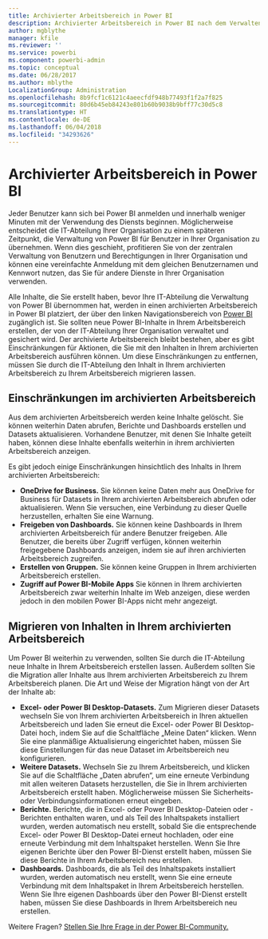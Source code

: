 ```yaml
---
title: Archivierter Arbeitsbereich in Power BI
description: Archivierter Arbeitsbereich in Power BI nach dem Verwalten Ihres Office 365-Mandanten
author: mgblythe
manager: kfile
ms.reviewer: ''
ms.service: powerbi
ms.component: powerbi-admin
ms.topic: conceptual
ms.date: 06/28/2017
ms.author: mblythe
LocalizationGroup: Administration
ms.openlocfilehash: 8b9fcf1c6121c4aeecfdf948b77493f1f2a7f825
ms.sourcegitcommit: 80d6b45eb84243e801b60b9038b9bff77c30d5c8
ms.translationtype: HT
ms.contentlocale: de-DE
ms.lasthandoff: 06/04/2018
ms.locfileid: "34293626"
---
```

# <a name="power-bi-archived-workspace"></a>Archivierter Arbeitsbereich in Power BI
Jeder Benutzer kann sich bei Power BI anmelden und innerhalb weniger Minuten mit der Verwendung des Diensts beginnen.  Möglicherweise entscheidet die IT-Abteilung Ihrer Organisation zu einem späteren Zeitpunkt, die Verwaltung von Power BI für Benutzer in Ihrer Organisation zu übernehmen.  Wenn dies geschieht, profitieren Sie von der zentralen Verwaltung von Benutzern und Berechtigungen in Ihrer Organisation und können eine vereinfachte Anmeldung mit dem gleichen Benutzernamen und Kennwort nutzen, das Sie für andere Dienste in Ihrer Organisation verwenden. 

Alle Inhalte, die Sie erstellt haben, bevor Ihre IT-Abteilung die Verwaltung von Power BI übernommen hat, werden in einen archivierten Arbeitsbereich in Power BI platziert, der über den linken Navigationsbereich von [Power BI](https://app.powerbi.com) zugänglich ist.  Sie sollten neue Power BI-Inhalte in Ihrem Arbeitsbereich erstellen, der von der IT-Abteilung Ihrer Organisation verwaltet und gesichert wird.  Der archivierte Arbeitsbereich bleibt bestehen, aber es gibt Einschränkungen für Aktionen, die Sie mit den Inhalten in Ihrem archivierten Arbeitsbereich ausführen können.  Um diese Einschränkungen zu entfernen, müssen Sie durch die IT-Abteilung den Inhalt in Ihrem archivierten Arbeitsbereich zu Ihrem Arbeitsbereich migrieren lassen.

## <a name="restrictions-in-your-archived-workspace"></a>Einschränkungen im archivierten Arbeitsbereich
Aus dem archivierten Arbeitsbereich werden keine Inhalte gelöscht.  Sie können weiterhin Daten abrufen, Berichte und Dashboards erstellen und Datasets aktualisieren.  Vorhandene Benutzer, mit denen Sie Inhalte geteilt haben, können diese Inhalte ebenfalls weiterhin in ihrem archivierten Arbeitsbereich anzeigen.

Es gibt jedoch einige Einschränkungen hinsichtlich des Inhalts in Ihrem archivierten Arbeitsbereich:

* **OneDrive for Business.**  Sie können keine Daten mehr aus OneDrive for Business für Datasets in Ihrem archivierten Arbeitsbereich abrufen oder aktualisieren.  Wenn Sie versuchen, eine Verbindung zu dieser Quelle herzustellen, erhalten Sie eine Warnung.
* **Freigeben von Dashboards.**  Sie können keine Dashboards in Ihrem archivierten Arbeitsbereich für andere Benutzer freigeben.  Alle Benutzer, die bereits über Zugriff verfügen, können weiterhin freigegebene Dashboards anzeigen, indem sie auf ihren archivierten Arbeitsbereich zugreifen.
* **Erstellen von Gruppen.**  Sie können keine Gruppen in Ihrem archivierten Arbeitsbereich erstellen.
* **Zugriff auf Power BI-Mobile Apps**  Sie können in Ihrem archivierten Arbeitsbereich zwar weiterhin Inhalte im Web anzeigen, diese werden jedoch in den mobilen Power BI-Apps nicht mehr angezeigt.

## <a name="migrating-content-in-your-archived-workspace"></a>Migrieren von Inhalten in Ihrem archivierten Arbeitsbereich
Um Power BI weiterhin zu verwenden, sollten Sie durch die IT-Abteilung neue Inhalte in Ihrem Arbeitsbereich erstellen lassen.   Außerdem sollten Sie die Migration aller Inhalte aus Ihrem archivierten Arbeitsbereich zu Ihrem Arbeitsbereich planen.  Die Art und Weise der Migration hängt von der Art der Inhalte ab:

* **Excel- oder Power BI Desktop-Datasets.**  Zum Migrieren dieser Datasets wechseln Sie von Ihrem archivierten Arbeitsbereich in Ihren aktuellen Arbeitsbereich und laden Sie erneut die Excel- oder Power BI Desktop-Datei hoch, indem Sie auf die Schaltfläche „Meine Daten“ klicken.  Wenn Sie eine planmäßige Aktualisierung eingerichtet haben, müssen Sie diese Einstellungen für das neue Dataset im Arbeitsbereich neu konfigurieren.
* **Weitere Datasets.**  Wechseln Sie zu Ihrem Arbeitsbereich, und klicken Sie auf die Schaltfläche „Daten abrufen“, um eine erneute Verbindung mit allen weiteren Datasets herzustellen, die Sie in Ihrem archivierten Arbeitsbereich erstellt haben.  Möglicherweise müssen Sie Sicherheits- oder Verbindungsinformationen erneut eingeben.
* **Berichte.**  Berichte, die in Excel- oder Power BI Desktop-Dateien oder -Berichten enthalten waren, und als Teil des Inhaltspakets installiert wurden, werden automatisch neu erstellt, sobald Sie die entsprechende Excel- oder Power BI Desktop-Datei erneut hochladen, oder eine erneute Verbindung mit dem Inhaltspaket herstellen.  Wenn Sie Ihre eigenen Berichte über den Power BI-Dienst erstellt haben, müssen Sie diese Berichte in Ihrem Arbeitsbereich neu erstellen.
* **Dashboards.**  Dashboards, die als Teil des Inhaltspakets installiert wurden, werden automatisch neu erstellt, wenn Sie eine erneute Verbindung mit dem Inhaltspaket in Ihrem Arbeitsbereich herstellen.  Wenn Sie Ihre eigenen Dashboards über den Power BI-Dienst erstellt haben, müssen Sie diese Dashboards in Ihrem Arbeitsbereich neu erstellen.

Weitere Fragen? [Stellen Sie Ihre Frage in der Power BI-Community.](http://community.powerbi.com/)

